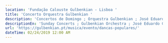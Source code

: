```yaml
---
location: 'Fundação Calouste Gulbenkian - Lisboa '
title: 'Concerto Orquestra Gulbenkian '
description: 'Concertos de Domingo ; Orquestra Gulbenkian ; José Eduardo Gomes: Direção'
descriptionEn: 'Sunday Concerts ; Gulbenkian Orchestra ; José Eduardo Gomes: Direction '
url: 'https://gulbenkian.pt/musica/evento/dancas-populares/'
dateTime: 02/24/2019 12:00 AM
---
```


